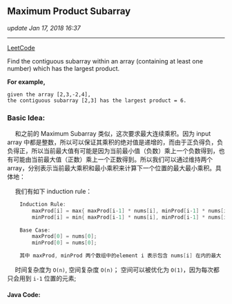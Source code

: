 ## Maximum Product Subarray
_update Jan 17, 2018 16:37_

---
[LeetCode](https://leetcode.com/problems/maximum-product-subarray/description/)

Find the contiguous subarray within an array (containing at least one number) which has the largest product.

**For example,** 

    given the array [2,3,-2,4],
    the contiguous subarray [2,3] has the largest product = 6.


### Basic Idea:
&emsp; 和之前的 Maximum Subarray 类似，这次要求最大连续乘积。因为 input array 中都是整数，所以可以保证其乘积的绝对值是递增的，而由于正负得负，负负得正，所以当前最大值有可能是因为当前最小值（负数）乘上一个负数得到，也有可能由当前最大值（正数）乘上一个正数得到。所以我们可以通过维持两个array，分别表示当前最大乘积和最小乘积来计算下一个位置的最大最小乘积。具体地：  

&emsp; 我们有如下 induction rule：
```java
    Induction Rule:
        maxProd[i] = max{ maxProd[i-1] * nums[i], minProd[i-1] * nums[i], nums[i] };
        minProd[i] = min{ maxProd[i-1] * nums[i], minProd[i-1] * nums[i], nums[i] };
    
    Base Case:
        maxProd[0] = nums[0];
        minProd[0] = nums[0];
        
    其中 maxProd, minProd 两个数组中的element i 表示包含 nums[i] 在内的最大（小）乘积；
```

&emsp; 时间复杂度为 `O(n)`, 空间复杂度 `O(n)`； 空间可以被优化为 `O(1)`，因为每次都只会用到 `i-1` 位置的元素;

#### Java Code:
```java

